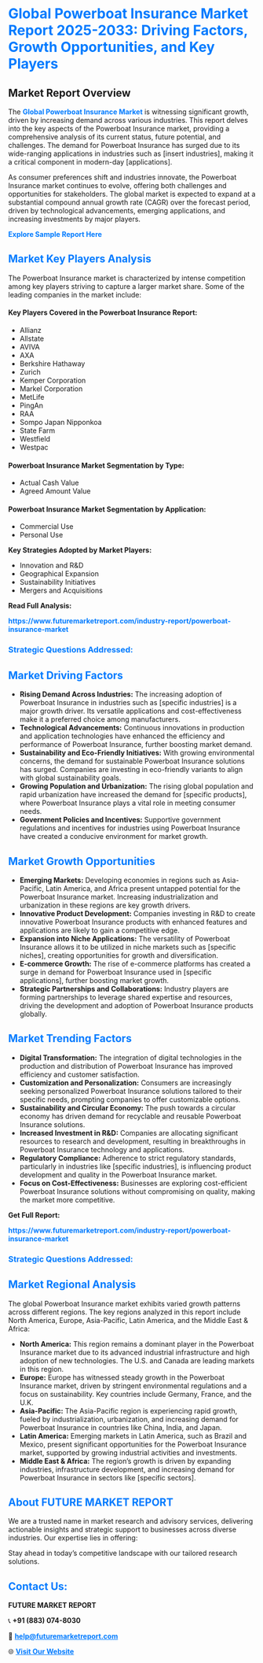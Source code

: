 <h1 style="color: #007BFF;">Global Powerboat Insurance Market Report 2025-2033: Driving Factors, Growth Opportunities, and Key Players</h1>

<section id="overview">
<h2>Market Report Overview</h2>
<p>The <a href="https://www.futuremarketreport.com/industry-report/powerboat-insurance-market" style="color: #007BFF; text-decoration: none;"><strong>Global Powerboat Insurance Market</strong></a> is witnessing significant growth, driven by increasing demand across various industries. This report delves into the key aspects of the Powerboat Insurance market, providing a comprehensive analysis of its current status, future potential, and challenges. The demand for Powerboat Insurance has surged due to its wide-ranging applications in industries such as [insert industries], making it a critical component in modern-day [applications].</p>
<p>As consumer preferences shift and industries innovate, the Powerboat Insurance market continues to evolve, offering both challenges and opportunities for stakeholders. The global market is expected to expand at a substantial compound annual growth rate (CAGR) over the forecast period, driven by technological advancements, emerging applications, and increasing investments by major players.</p>
</section>

<section id="overview">
<p><a href="https://www.futuremarketreport.com/request-sample/reportId=41336" style="color: #007BFF; text-decoration: none;"><strong>Explore Sample Report Here</strong></a></p>
</section>

<section id="key-players">
<h2 style="color: #007BFF;">Market Key Players Analysis</h2>
<p>The Powerboat Insurance market is characterized by intense competition among key players striving to capture a larger market share. Some of the leading companies in the market include:</p>
<h4>Key Players Covered in the Powerboat Insurance Report:</h4>
<ul><li>Allianz</li><li>Allstate</li><li>AVIVA</li><li>AXA</li><li>Berkshire Hathaway</li><li>Zurich</li><li>Kemper Corporation</li><li>Markel Corporation</li><li>MetLife</li><li>PingAn</li><li>RAA</li><li>Sompo Japan Nipponkoa</li><li>State Farm</li><li>Westfield</li><li>Westpac</li></ul>
<h4>Powerboat Insurance Market Segmentation by Type:</h4>
<ul><li>Actual Cash Value</li><li>Agreed Amount Value</li></ul>

<h4>Powerboat Insurance Market Segmentation by Application:</h4>
<ul><li>Commercial Use</li><li>Personal Use</li></ul>
<p><strong>Key Strategies Adopted by Market Players:</strong></p>
<ul>
<li>Innovation and R&D</li>
<li>Geographical Expansion</li>
<li>Sustainability Initiatives</li>
<li>Mergers and Acquisitions</li>
</ul>
</section>

<section>
<p><strong>Read Full Analysis: </strong></p><a href="https://www.futuremarketreport.com/industry-report/powerboat-insurance-market" style="color: #007BFF; text-decoration: none;"><strong>https://www.futuremarketreport.com/industry-report/powerboat-insurance-market</strong></a>
<h3 style="color: #007BFF;">Strategic Questions Addressed:</h3>
</section>

<section id="driving-factors">
<h2 style="color: #007BFF;">Market Driving Factors</h2>
<ul>
<li><strong>Rising Demand Across Industries:</strong> The increasing adoption of Powerboat Insurance in industries such as [specific industries] is a major growth driver. Its versatile applications and cost-effectiveness make it a preferred choice among manufacturers.</li>
<li><strong>Technological Advancements:</strong> Continuous innovations in production and application technologies have enhanced the efficiency and performance of Powerboat Insurance, further boosting market demand.</li>
<li><strong>Sustainability and Eco-Friendly Initiatives:</strong> With growing environmental concerns, the demand for sustainable Powerboat Insurance solutions has surged. Companies are investing in eco-friendly variants to align with global sustainability goals.</li>
<li><strong>Growing Population and Urbanization:</strong> The rising global population and rapid urbanization have increased the demand for [specific products], where Powerboat Insurance plays a vital role in meeting consumer needs.</li>
<li><strong>Government Policies and Incentives:</strong> Supportive government regulations and incentives for industries using Powerboat Insurance have created a conducive environment for market growth.</li>
</ul>
</section>

<section id="growth-opportunities">
<h2 style="color: #007BFF;">Market Growth Opportunities</h2>
<ul>
<li><strong>Emerging Markets:</strong> Developing economies in regions such as Asia-Pacific, Latin America, and Africa present untapped potential for the Powerboat Insurance market. Increasing industrialization and urbanization in these regions are key growth drivers.</li>
<li><strong>Innovative Product Development:</strong> Companies investing in R&D to create innovative Powerboat Insurance products with enhanced features and applications are likely to gain a competitive edge.</li>
<li><strong>Expansion into Niche Applications:</strong> The versatility of Powerboat Insurance allows it to be utilized in niche markets such as [specific niches], creating opportunities for growth and diversification.</li>
<li><strong>E-commerce Growth:</strong> The rise of e-commerce platforms has created a surge in demand for Powerboat Insurance used in [specific applications], further boosting market growth.</li>
<li><strong>Strategic Partnerships and Collaborations:</strong> Industry players are forming partnerships to leverage shared expertise and resources, driving the development and adoption of Powerboat Insurance products globally.</li>
</ul>
</section>

<section id="trending-factors">
<h2 style="color: #007BFF;">Market Trending Factors</h2>
<ul>
<li><strong>Digital Transformation:</strong> The integration of digital technologies in the production and distribution of Powerboat Insurance has improved efficiency and customer satisfaction.</li>
<li><strong>Customization and Personalization:</strong> Consumers are increasingly seeking personalized Powerboat Insurance solutions tailored to their specific needs, prompting companies to offer customizable options.</li>
<li><strong>Sustainability and Circular Economy:</strong> The push towards a circular economy has driven demand for recyclable and reusable Powerboat Insurance solutions.</li>
<li><strong>Increased Investment in R&D:</strong> Companies are allocating significant resources to research and development, resulting in breakthroughs in Powerboat Insurance technology and applications.</li>
<li><strong>Regulatory Compliance:</strong> Adherence to strict regulatory standards, particularly in industries like [specific industries], is influencing product development and quality in the Powerboat Insurance market.</li>
<li><strong>Focus on Cost-Effectiveness:</strong> Businesses are exploring cost-efficient Powerboat Insurance solutions without compromising on quality, making the market more competitive.</li>
</ul>
</section>

<section>
<p><strong>Get Full Report: </strong></p><a href="https://www.futuremarketreport.com/industry-report/powerboat-insurance-market" style="color: #007BFF; text-decoration: none;"><strong>https://www.futuremarketreport.com/industry-report/powerboat-insurance-market</strong></a>
<h3 style="color: #007BFF;">Strategic Questions Addressed:</h3>
</section>


<section id="regional-analysis">
<h2 style="color: #007BFF;">Market Regional Analysis</h2>
<p>The global Powerboat Insurance market exhibits varied growth patterns across different regions. The key regions analyzed in this report include North America, Europe, Asia-Pacific, Latin America, and the Middle East & Africa:</p>
<ul>
<li><strong>North America:</strong> This region remains a dominant player in the Powerboat Insurance market due to its advanced industrial infrastructure and high adoption of new technologies. The U.S. and Canada are leading markets in this region.</li>
<li><strong>Europe:</strong> Europe has witnessed steady growth in the Powerboat Insurance market, driven by stringent environmental regulations and a focus on sustainability. Key countries include Germany, France, and the U.K.</li>
<li><strong>Asia-Pacific:</strong> The Asia-Pacific region is experiencing rapid growth, fueled by industrialization, urbanization, and increasing demand for Powerboat Insurance in countries like China, India, and Japan.</li>
<li><strong>Latin America:</strong> Emerging markets in Latin America, such as Brazil and Mexico, present significant opportunities for the Powerboat Insurance market, supported by growing industrial activities and investments.</li>
<li><strong>Middle East & Africa:</strong> The region’s growth is driven by expanding industries, infrastructure development, and increasing demand for Powerboat Insurance in sectors like [specific sectors].</li>
</ul>
</section>

<footer>
<h2 style="color: #007BFF;">About FUTURE MARKET REPORT</h2>
<p>We are a trusted name in market research and advisory services, delivering actionable insights and strategic support to businesses across diverse industries. Our expertise lies in offering:</p>

<p>Stay ahead in today’s competitive landscape with our tailored research solutions.</p>

<h2 style="color: #007BFF;">Contact Us:</h2>
<p><strong>FUTURE MARKET REPORT</strong></p>
<p>📞 <strong>+91 (883) 074-8030</strong></p>
<p>📧 <strong><a href="mailto:help@futuremarketreport.com" style="color: #007BFF;">help@futuremarketreport.com</a></strong></p>
<p>🌐 <strong><a href="https://www.futuremarketreport.com/" style="color: #007BFF;">Visit Our Website</a></strong></p>
</footer>